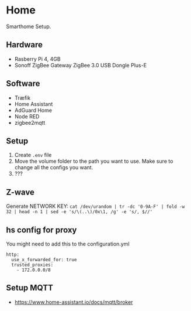 # Home

Smarthome Setup.

## Hardware
 - Rasberry Pi 4, 4GB
 - Sonoff ZigBee Gateway ZigBee 3.0 USB Dongle Plus-E

## Software

- Træfik
- Home Assistant
- AdGuard Home
- Node RED
- zigbee2mqtt

## Setup

1. Create `.env` file
2. Move the volume folder to the path you want to use. Make sure to change all the configs you want.
3. ???

## Z-wave

Generate NETWORK KEY:
`cat /dev/urandom | tr -dc '0-9A-F' | fold -w 32 | head -n 1 | sed -e 's/\(..\)/0x\1, /g' -e 's/, $//'`

## hs config for proxy

You might need to add this to the configuration.yml

```
http:
  use_x_forwarded_for: true
  trusted_proxies:
    - 172.0.0.0/8
```

## Setup MQTT

- https://www.home-assistant.io/docs/mqtt/broker
